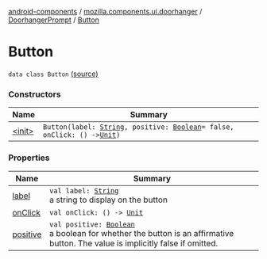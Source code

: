 [android-components](../../../index.md) / [mozilla.components.ui.doorhanger](../../index.md) / [DoorhangerPrompt](../index.md) / [Button](./index.md)

# Button

`data class Button` [(source)](https://github.com/mozilla-mobile/android-components/blob/master/components/ui/doorhanger/src/main/java/mozilla/components/ui/doorhanger/DoorhangerPrompt.kt#L95)

### Constructors

| Name | Summary |
|---|---|
| [&lt;init&gt;](-init-.md) | `Button(label: `[`String`](https://kotlinlang.org/api/latest/jvm/stdlib/kotlin/-string/index.html)`, positive: `[`Boolean`](https://kotlinlang.org/api/latest/jvm/stdlib/kotlin/-boolean/index.html)` = false, onClick: () -> `[`Unit`](https://kotlinlang.org/api/latest/jvm/stdlib/kotlin/-unit/index.html)`)` |

### Properties

| Name | Summary |
|---|---|
| [label](label.md) | `val label: `[`String`](https://kotlinlang.org/api/latest/jvm/stdlib/kotlin/-string/index.html)<br>a string to display on the button |
| [onClick](on-click.md) | `val onClick: () -> `[`Unit`](https://kotlinlang.org/api/latest/jvm/stdlib/kotlin/-unit/index.html) |
| [positive](positive.md) | `val positive: `[`Boolean`](https://kotlinlang.org/api/latest/jvm/stdlib/kotlin/-boolean/index.html)<br>a boolean for whether the button is an affirmative button. The value is implicitly false if omitted. |
